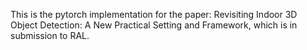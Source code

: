 This is the pytorch implementation for the paper: Revisiting Indoor 3D Object Detection: A New Practical Setting and Framework, which is in submission to RAL.
